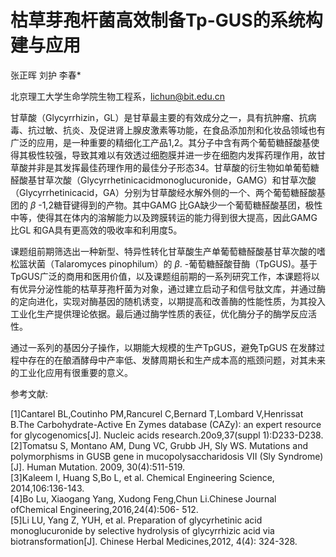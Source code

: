 # 枯草芽孢杆菌高效制备Tp-GUS的系统构建与应用

张正晖 刘护 李春\*

北京理工大学生命学院生物工程系，lichun@bit.edu.cn

甘草酸（Glycyrrhizin，GL）是甘草最主要的有效成分之一，具有抗肿瘤、抗病毒、抗过敏、抗炎、及促进肾上腺皮激素等功能，在食品添加剂和化妆品领域也有广泛的应用，是一种重要的精细化工产品1,2。其分子中含有两个葡萄糖醛酸基使得其极性较强，导致其难以有效透过细胞膜并进一步在细胞内发挥药理作用，故甘草酸并非是其发挥最佳药理作用的最佳分子形态34。甘草酸的衍生物如单葡萄糖醛酸基甘草次酸（Glycyrrhetinicacidmonoglucuronide，GAMG）和甘草次酸（Glycyrrhetinicacid，GA）分别为甘草酸经水解外侧的一个、两个葡萄糖醛酸基团的 $\beta$ -1,2糖苷键得到的产物。其中GAMG 比GA缺少一个葡萄糖醛酸基团，极性中等，使得其在体内的溶解能力以及跨膜转运的能力得到很大提高，因此GAMG比GL 和GA具有更高效的吸收率和利用度5。

课题组前期筛选出一种新型、特异性转化甘草酸生产单葡萄糖醛酸基甘草次酸的嗜松篮状菌（Talaromyces pinophilum）的 $\beta \mathrm { . }$ -葡萄糖醛酸苷酶（TpGUS)。基于TpGUS广泛的商用和医用价值，以及课题组前期的一系列研究工作，本课题将以有优异分泌性能的枯草芽孢杆菌为对象，通过建立启动子和信号肽文库，并通过酶的定向进化，实现对酶基因的随机诱变，以期提高和改善酶的性能性质，为其投入工业化生产提供理论依据。最后通过酶学性质的表征，优化酶分子的酶学反应活性。

通过一系列的基因分子操作，以期能大规模的生产TpGUS，避免TpGUS 在发酵过程中存在的在酿酒酵母中产率低、发酵周期长和生产成本高的瓶颈问题，对其未来的工业化应用有很重要的意义。

参考文献:

[1]Cantarel BL,Coutinho PM,Rancurel C,Bernard T,Lombard V,Henrissat B.The Carbohydrate-Active En Zymes database (CAZy): an expert resource for glycogenomics[J]. Nucleic acids research.20o9,37(suppl 1):D233-D238.   
[2]Tomatsu S, Montano AM, Dung VC, Grubb JH, Sly WS. Mutations and polymorphisms in GUSB gene in mucopolysaccharidosis VII (Sly Syndrome)[J]. Human Mutation. 2009, 30(4):511-519.   
[3]Kaleem I, Huang S,Bo L, et al. Chemical Engineering Science, 2014,106:136-143.   
[4]Bo Lu, Xiaogang Yang, Xudong Feng,Chun Li.Chinese Journal ofChemical Engineering,2016,24(4):506- 512.   
[5]Li LU, Yang Z, YUH, et al. Preparation of glycyrhetinic acid monoglucuronide by selective hydrolysis of glycyrrhizic acid via biotransformation[J]. Chinese Herbal Medicines,2012, 4(4): 324-328.